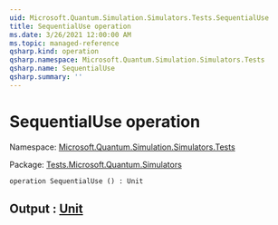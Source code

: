 ```yaml
---
uid: Microsoft.Quantum.Simulation.Simulators.Tests.SequentialUse
title: SequentialUse operation
ms.date: 3/26/2021 12:00:00 AM
ms.topic: managed-reference
qsharp.kind: operation
qsharp.namespace: Microsoft.Quantum.Simulation.Simulators.Tests
qsharp.name: SequentialUse
qsharp.summary: ''
---
```


# SequentialUse operation

Namespace: [Microsoft.Quantum.Simulation.Simulators.Tests](xref:Microsoft.Quantum.Simulation.Simulators.Tests)

Package: [Tests.Microsoft.Quantum.Simulators](https://nuget.org/packages/Tests.Microsoft.Quantum.Simulators)




```qsharp
operation SequentialUse () : Unit
```


## Output : [Unit](xref:microsoft.quantum.lang-ref.unit)

